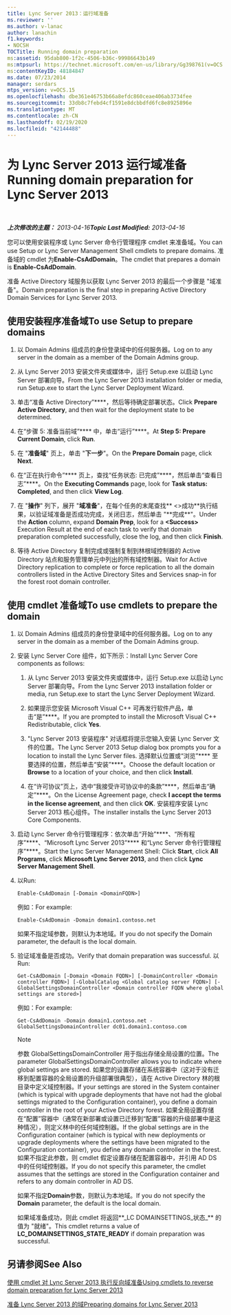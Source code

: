 ```yaml
---
title: Lync Server 2013：运行域准备
ms.reviewer: ''
ms.author: v-lanac
author: lanachin
f1.keywords:
- NOCSH
TOCTitle: Running domain preparation
ms:assetid: 95dab800-1f2c-4506-b36c-99986643b149
ms:mtpsurl: https://technet.microsoft.com/en-us/library/Gg398761(v=OCS.15)
ms:contentKeyID: 48184847
ms.date: 07/23/2014
manager: serdars
mtps_version: v=OCS.15
ms.openlocfilehash: dbe361e46753b66a8efdc860ceae406ab3734fee
ms.sourcegitcommit: 33db8c7febd4cf1591e8dcbbdfd6fc8e8925896e
ms.translationtype: MT
ms.contentlocale: zh-CN
ms.lasthandoff: 02/19/2020
ms.locfileid: "42144488"
---
```

<div data-xmlns="http://www.w3.org/1999/xhtml">

<div class="topic" data-xmlns="http://www.w3.org/1999/xhtml" data-msxsl="urn:schemas-microsoft-com:xslt" data-cs="http://msdn.microsoft.com/">

<div data-asp="https://msdn2.microsoft.com/asp">

# <a name="running-domain-preparation-for-lync-server-2013"></a><span data-ttu-id="c53f5-102">为 Lync Server 2013 运行域准备</span><span class="sxs-lookup"><span data-stu-id="c53f5-102">Running domain preparation for Lync Server 2013</span></span>

</div>

<div id="mainSection">

<div id="mainBody">

<span> </span>

<span data-ttu-id="c53f5-103">_**上次修改的主题：** 2013-04-16_</span><span class="sxs-lookup"><span data-stu-id="c53f5-103">_**Topic Last Modified:** 2013-04-16_</span></span>

<span data-ttu-id="c53f5-104">您可以使用安装程序或 Lync Server 命令行管理程序 cmdlet 来准备域。</span><span class="sxs-lookup"><span data-stu-id="c53f5-104">You can use Setup or Lync Server Management Shell cmdlets to prepare domains.</span></span> <span data-ttu-id="c53f5-105">准备域的 cmdlet 为**Enable-CsAdDomain**。</span><span class="sxs-lookup"><span data-stu-id="c53f5-105">The cmdlet that prepares a domain is **Enable-CsAdDomain**.</span></span>

<span data-ttu-id="c53f5-106">准备 Active Directory 域服务以获取 Lync Server 2013 的最后一个步骤是 "域准备"。</span><span class="sxs-lookup"><span data-stu-id="c53f5-106">Domain preparation is the final step in preparing Active Directory Domain Services for Lync Server 2013.</span></span>

<div>

## <a name="to-use-setup-to-prepare-domains"></a><span data-ttu-id="c53f5-107">使用安装程序准备域</span><span class="sxs-lookup"><span data-stu-id="c53f5-107">To use Setup to prepare domains</span></span>

1.  <span data-ttu-id="c53f5-108">以 Domain Admins 组成员的身份登录域中的任何服务器。</span><span class="sxs-lookup"><span data-stu-id="c53f5-108">Log on to any server in the domain as a member of the Domain Admins group.</span></span>

2.  <span data-ttu-id="c53f5-109">从 Lync Server 2013 安装文件夹或媒体中，运行 Setup.exe 以启动 Lync Server 部署向导。</span><span class="sxs-lookup"><span data-stu-id="c53f5-109">From the Lync Server 2013 installation folder or media, run Setup.exe to start the Lync Server Deployment Wizard.</span></span>

3.  <span data-ttu-id="c53f5-110">单击“准备 Active Directory”\*\*\*\*，然后等待确定部署状态。</span><span class="sxs-lookup"><span data-stu-id="c53f5-110">Click **Prepare Active Directory**, and then wait for the deployment state to be determined.</span></span>

4.  <span data-ttu-id="c53f5-111">在“步骤 5: 准备当前域”\*\*\*\* 中，单击“运行”\*\*\*\*。</span><span class="sxs-lookup"><span data-stu-id="c53f5-111">At **Step 5: Prepare Current Domain**, click **Run**.</span></span>

5.  <span data-ttu-id="c53f5-112">在 "**准备域**" 页上，单击 "**下一步**"。</span><span class="sxs-lookup"><span data-stu-id="c53f5-112">On the **Prepare Domain** page, click **Next**.</span></span>

6.  <span data-ttu-id="c53f5-113">在“正在执行命令”\*\*\*\* 页上，查找“任务状态: 已完成”\*\*\*\*，然后单击“查看日志”\*\*\*\*。</span><span class="sxs-lookup"><span data-stu-id="c53f5-113">On the **Executing Commands** page, look for **Task status: Completed**, and then click **View Log**.</span></span>

7.  <span data-ttu-id="c53f5-114">在 "**操作**" 列下，展开 "**域准备**"，在每个任务的末尾查找\*\* \<\>成功**执行结果，以验证域准备是否成功完成，关闭日志，然后单击 "**完成\*\*"。</span><span class="sxs-lookup"><span data-stu-id="c53f5-114">Under the **Action** column, expand **Domain Prep**, look for a **\<Success\>** Execution Result at the end of each task to verify that domain preparation completed successfully, close the log, and then click **Finish**.</span></span>

8.  <span data-ttu-id="c53f5-115">等待 Active Directory 复制完成或强制复制到林根域控制器的 Active Directory 站点和服务管理单元中列出的所有域控制器。</span><span class="sxs-lookup"><span data-stu-id="c53f5-115">Wait for Active Directory replication to complete or force replication to all the domain controllers listed in the Active Directory Sites and Services snap-in for the forest root domain controller.</span></span>

</div>

<div>

## <a name="to-use-cmdlets-to-prepare-the-domain"></a><span data-ttu-id="c53f5-116">使用 cmdlet 准备域</span><span class="sxs-lookup"><span data-stu-id="c53f5-116">To use cmdlets to prepare the domain</span></span>

1.  <span data-ttu-id="c53f5-117">以 Domain Admins 组成员的身份登录域中的任何服务器。</span><span class="sxs-lookup"><span data-stu-id="c53f5-117">Log on to any server in the domain as a member of the Domain Admins group.</span></span>

2.  <span data-ttu-id="c53f5-118">安装 Lync Server Core 组件，如下所示：</span><span class="sxs-lookup"><span data-stu-id="c53f5-118">Install Lync Server Core components as follows:</span></span>
    
    1.  <span data-ttu-id="c53f5-119">从 Lync Server 2013 安装文件夹或媒体中，运行 Setup.exe 以启动 Lync Server 部署向导。</span><span class="sxs-lookup"><span data-stu-id="c53f5-119">From the Lync Server 2013 installation folder or media, run Setup.exe to start the Lync Server Deployment Wizard.</span></span>
    
    2.  <span data-ttu-id="c53f5-120">如果提示您安装 Microsoft Visual C++ 可再发行软件产品，单击“是”\*\*\*\*。</span><span class="sxs-lookup"><span data-stu-id="c53f5-120">If you are prompted to install the Microsoft Visual C++ Redistributable, click **Yes**.</span></span>
    
    3.  <span data-ttu-id="c53f5-121">"Lync Server 2013 安装程序" 对话框将提示您输入安装 Lync Server 文件的位置。</span><span class="sxs-lookup"><span data-stu-id="c53f5-121">The Lync Server 2013 Setup dialog box prompts you for a location to install the Lync Server files.</span></span> <span data-ttu-id="c53f5-122">选择默认位置或“浏览”\*\*\*\* 至要选择的位置，然后单击“安装”\*\*\*\*。</span><span class="sxs-lookup"><span data-stu-id="c53f5-122">Choose the default location or **Browse** to a location of your choice, and then click **Install**.</span></span>
    
    4.  <span data-ttu-id="c53f5-123">在“许可协议”页上，选中“我接受许可协议中的条款”\*\*\*\*，然后单击“确定”\*\*\*\*。</span><span class="sxs-lookup"><span data-stu-id="c53f5-123">On the License Agreement page, check **I accept the terms in the license agreement**, and then click **OK**.</span></span> <span data-ttu-id="c53f5-124">安装程序安装 Lync Server 2013 核心组件。</span><span class="sxs-lookup"><span data-stu-id="c53f5-124">The installer installs the Lync Server 2013 Core Components.</span></span>

3.  <span data-ttu-id="c53f5-125">启动 Lync Server 命令行管理程序：依次单击“开始”\*\*\*\*、“所有程序”\*\*\*\*、“Microsoft Lync Server 2013”\*\*\*\* 和“Lync Server 命令行管理程序”\*\*\*\*。</span><span class="sxs-lookup"><span data-stu-id="c53f5-125">Start the Lync Server Management Shell: Click **Start**, click **All Programs**, click **Microsoft Lync Server 2013**, and then click **Lync Server Management Shell**.</span></span>

4.  <span data-ttu-id="c53f5-126">以</span><span class="sxs-lookup"><span data-stu-id="c53f5-126">Run:</span></span>
    
        Enable-CsAdDomain [-Domain <DomainFQDN>] 
    
    <span data-ttu-id="c53f5-127">例如：</span><span class="sxs-lookup"><span data-stu-id="c53f5-127">For example:</span></span>
    
        Enable-CsAdDomain -Domain domain1.contoso.net 
    
    <span data-ttu-id="c53f5-128">如果不指定域参数，则默认为本地域。</span><span class="sxs-lookup"><span data-stu-id="c53f5-128">If you do not specify the Domain parameter, the default is the local domain.</span></span>

5.  <span data-ttu-id="c53f5-129">验证域准备是否成功。</span><span class="sxs-lookup"><span data-stu-id="c53f5-129">Verify that domain preparation was successful.</span></span> <span data-ttu-id="c53f5-130">以</span><span class="sxs-lookup"><span data-stu-id="c53f5-130">Run:</span></span>
    
        Get-CsAdDomain [-Domain <Domain FQDN>] [-DomainController <Domain controller FQDN>] [-GlobalCatalog <Global catalog server FQDN>] [-GlobalSettingsDomainController <Domain controller FQDN where global settings are stored>] 
    
    <span data-ttu-id="c53f5-131">例如：</span><span class="sxs-lookup"><span data-stu-id="c53f5-131">For example:</span></span>
    
        Get-CsAdDomain -Domain domain1.contoso.net -GlobalSettingsDomainController dc01.domain1.contoso.com
    
    <div>
    

    > [!NOTE]  
    > <span data-ttu-id="c53f5-132">参数 GlobalSettingsDomainController 用于指出存储全局设置的位置。</span><span class="sxs-lookup"><span data-stu-id="c53f5-132">The parameter GlobalSettingsDomainController allows you to indicate where global settings are stored.</span></span> <span data-ttu-id="c53f5-133">如果您的设置存储在系统容器中（这对于没有迁移到配置容器的全局设置的升级部署很典型），请在 Active Directory 林的根目录中定义域控制器。</span><span class="sxs-lookup"><span data-stu-id="c53f5-133">If your settings are stored in the System container (which is typical with upgrade deployments that have not had the global settings migrated to the Configuration container), you define a domain controller in the root of your Active Directory forest.</span></span> <span data-ttu-id="c53f5-134">如果全局设置存储在“配置”容器中（通常在新部署或设置已迁移到“配置”容器的升级部署中是这种情况），则定义林中的任何域控制器。</span><span class="sxs-lookup"><span data-stu-id="c53f5-134">If the global settings are in the Configuration container (which is typical with new deployments or upgrade deployments where the settings have been migrated to the Configuration container), you define any domain controller in the forest.</span></span> <span data-ttu-id="c53f5-135">如果不指定此参数，则 cmdlet 假定设置存储在配置容器中，并引用 AD&nbsp;DS 中的任何域控制器。</span><span class="sxs-lookup"><span data-stu-id="c53f5-135">If you do not specify this parameter, the cmdlet assumes that the settings are stored in the Configuration container and refers to any domain controller in AD&nbsp;DS.</span></span>

    
    </div>
    
    <span data-ttu-id="c53f5-136">如果不指定**Domain**参数，则默认为本地域。</span><span class="sxs-lookup"><span data-stu-id="c53f5-136">If you do not specify the **Domain** parameter, the default is the local domain.</span></span>
    
    <span data-ttu-id="c53f5-137">如果域准备成功，则此 cmdlet 将返回**\_LC DOMAINSETTINGS\_状态\_** 的值为 "就绪"。</span><span class="sxs-lookup"><span data-stu-id="c53f5-137">This cmdlet returns a value of **LC\_DOMAINSETTINGS\_STATE\_READY** if domain preparation was successful.</span></span>

</div>

<div>

## <a name="see-also"></a><span data-ttu-id="c53f5-138">另请参阅</span><span class="sxs-lookup"><span data-stu-id="c53f5-138">See Also</span></span>


[<span data-ttu-id="c53f5-139">使用 cmdlet 对 Lync Server 2013 执行反向域准备</span><span class="sxs-lookup"><span data-stu-id="c53f5-139">Using cmdlets to reverse domain preparation for Lync Server 2013</span></span>](lync-server-2013-using-cmdlets-to-reverse-domain-preparation.md)  


[<span data-ttu-id="c53f5-140">准备 Lync Server 2013 的域</span><span class="sxs-lookup"><span data-stu-id="c53f5-140">Preparing domains for Lync Server 2013</span></span>](lync-server-2013-preparing-domains.md)  
  

</div>

</div>

<span> </span>

</div>

</div>

</div>

